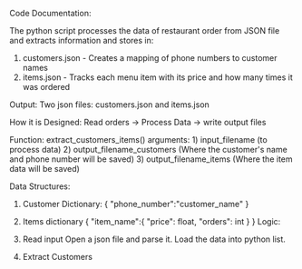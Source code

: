 Code Documentation:

The python script processes the data of restaurant order from JSON file and extracts information and stores in:
1. customers.json - Creates a mapping of phone numbers to customer names
2. items.json - Tracks each menu item with its price and how many times it was ordered

Output: Two json files: customers.json and items.json

How it is Designed:
Read orders -> Process Data -> write output files

Function: extract_customers_items()
  arguments:
    1) input_filename (to process data)
    2) output_filename_customers (Where the customer's name and phone number will be saved)
    3) output_filename_items (Where the item data will be saved)

Data Structures:
1) Customer Dictionary:
   {
     "phone_number":"customer_name"
   }

2) Items dictionary
   {
     "item_name":{
         "price": float,
         "orders": int
     }
   }
Logic:
1) Read input
   Open a json file and parse it.
   Load the data into python list.

2) Extract Customers
   

  
